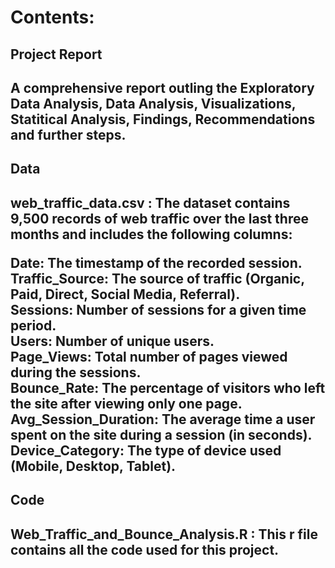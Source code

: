<h1>Contents:<h2/>

<h2>Project Report<h2/>
A comprehensive report outling the Exploratory Data Analysis, Data Analysis, Visualizations, Statitical Analysis, Findings, Recommendations and further steps.
<br>

<h2>Data<h2/>
<b>web_traffic_data.csv</b> : The dataset contains 9,500 records of web traffic over the last three months and includes the following columns:<br>

  Date: The timestamp of the recorded session.<br>
  Traffic_Source: The source of traffic (Organic, Paid, Direct, Social Media, Referral).<br>
  Sessions: Number of sessions for a given time period.<br>
  Users: Number of unique users.<br>
  Page_Views: Total number of pages viewed during the sessions.<br>
  Bounce_Rate: The percentage of visitors who left the site after viewing only one page.<br>
  Avg_Session_Duration: The average time a user spent on the site during a session (in seconds).<br>
  Device_Category: The type of device used (Mobile, Desktop, Tablet).<br>


<h2>Code<h2/>
Web_Traffic_and_Bounce_Analysis.R : This r file contains all the code used for this project.
